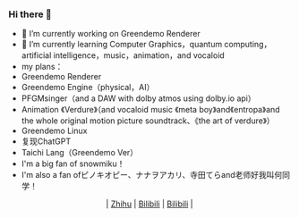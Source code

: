 ### Hi there 👋

<!--
**David20080125/David20080125** is a ✨ _special_ ✨ repository because its `README.md` (this file) appears on your GitHub profile.

Here are some ideas to get you started:

🔭 I’m currently working on Greendemo Renderer
🌱 I’m currently learning Computer Graphics，quantum computing，artificial intelligence，music，animation，and vocaloid 
- 👯 I’m looking to collaborate on ...
- 🤔 I’m looking for help with ...
- 💬 Ask me about ...
- 📫 How to reach me: ...
- 😄 Pronouns: ...
- ⚡ Fun fact: ...
-->
- 🔭 I’m currently working on Greendemo Renderer
- 🌱 I’m currently learning Computer Graphics，quantum computing，artificial intelligence，music，animation，and vocaloid 
- my plans：
- Greendemo Renderer
- Greendemo Engine（physical，AI）
- PFGMsinger（and a DAW with dolby atmos using dolby.io api）
- Animation 《Verdure》（and vocaloid music 《meta boy》and《entropa》and the whole original motion picture soundtrack、《the art of verdure》）
- Greendemo Linux
- 复现ChatGPT
- Taichi Lang（Greendemo Ver）
- I'm a big fan of snowmiku！
- I'm also a fan ofピノキオピー、ナナヲアカリ、寺田てらand老师好我叫何同学！
<p align="center"> 
| 
<a href="https://www.zhihu.com/people/b8e59c8be41a29875c2e26dbd5b7c4a7" target="_blank">Zhihu</a> | 
<a href="https://space.bilibili.com/1935917667" target="_blank">Bilibili</a> |
<a href="mailto:davidqiuhr@outlook.com" target="_blank">Bilibili</a> |
</p>
